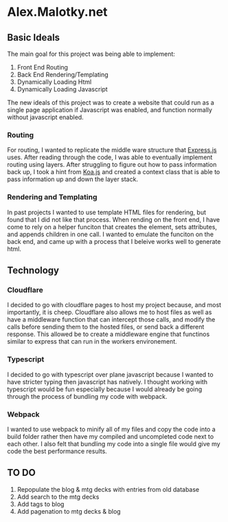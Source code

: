 # Alex.Malotky.net

## Basic Ideals

The main goal for this project was being able to implement:
1) Front End Routing
2) Back End Rendering/Templating
4) Dynamically Loading Html
3) Dynamically Loading Javascript

The new ideals of this project was to create a website that could run as a single page application if Javascript was enabled, and function normally without javascript enabled.

### Routing

For routing, I wanted to replicate the middle ware structure that [Express.js](https://github.com/expressjs/express) uses. After reading through the code, I was able to eventually implement routing using layers. After struggling to figure out how to pass information back up, I took a hint from [Koa.js](https://github.com/koajs) and created a context class that is able to pass information up and down the layer stack.

### Rendering and Templating

In past projects I wanted to use template HTML files for rendering, but found that I did not like that process.  When rending on the front end, I have come to rely on a helper funciton that creates the element, sets attributes, and appends children in one call. I wanted to emulate the funciton on the back end, and came up with a process that I beleive works well to generate html.

## Technology

### Cloudflare
I decided to go with cloudflare pages to host my project because, and most importantly, it is cheep.  Cloudflare also allows me to host files as well as have a middleware function that can intercept those calls, and modify the calls before sending them to the hosted files, or send back a different response.  This allowed be to create a middleware engine that functinos similar to express that can run in the workers environement.

### Typescript
I decided to go with typescript over plane javascript because I wanted to have stricter typing then javascript has natively.  I thought working with typescript would be fun especially because I would already be going through the process of bundling my code with webpack.

### Webpack
I wanted to use webpack to minify all of my files and copy the code into a build folder rather then have my compiled and uncompleted code next to each other.  I also felt that bundling my code into a single file would give my code the best performance results. 

## TO DO
1) Repopulate the blog & mtg decks with entries from old database
2) Add search to the mtg decks
3) Add tags to blog
4) Add pagenation to mtg decks & blog